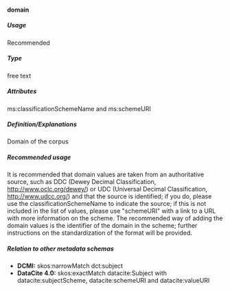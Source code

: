 #### domain
##### Usage
Recommended
##### Type
free text
##### Attributes
ms:classificationSchemeName and ms:schemeURI
##### Definition/Explanations
Domain of the corpus
##### Recommended usage
It is recommended that domain values are taken from an authoritative source, such as DDC (Dewey Decimal Classification, http://www.oclc.org/dewey/) or UDC (Universal Decimal Classification, http://www.udcc.org/) and that the source is identified; if you do, please use the classificationSchemeName to indicate the source; if this is not included in the list of values, please use "schemeURI" with a link to a URL with more information on the scheme. 
The recommended way of adding the domain values is the identifier of the domain in the scheme; further instructions on the standardization of the format will be provided.
##### Relation to other metadata schemas
* **DCMI:** skos:narrowMatch dct:subject
* **DataCite 4.0:** skos:exactMatch datacite:Subject with datacite:subjectScheme, datacite:schemeURI and datacite:valueURI
